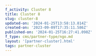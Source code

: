 ```yaml
---
f_activity: Cluster 8
title: Cluster 8
slug: cluster-8
updated-on: '2024-01-25T13:58:13.814Z'
created-on: '2023-09-09T17:35:11.586Z'
published-on: '2024-01-25T16:27:41.098Z'
f_type: cms/partner-type/ngo.md
layout: '[partner-cluster].html'
tags: partner-cluster
---
```



